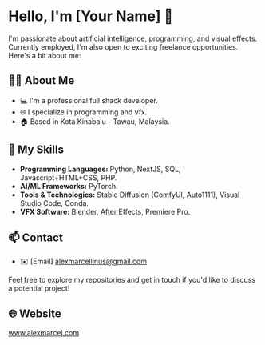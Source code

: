 # Hello, I'm [Your Name] 👋

I'm passionate about artificial intelligence, programming, and visual effects. Currently employed, I'm also open to exciting freelance opportunities. Here's a bit about me:

## 👨‍💻 About Me

- 💻 I'm a professional full shack developer.
- 🌐 I specialize in programming and vfx.
- 🏠 Based in Kota Kinabalu - Tawau, Malaysia.

## 🚀 My Skills

- **Programming Languages:** Python, NextJS, SQL, Javascript+HTML+CSS, PHP.
- **AI/ML Frameworks:** PyTorch.
- **Tools & Technologies:** Stable Diffusion (ComfyUI, Auto1111), Visual Studio Code, Conda.
- **VFX Software:** Blender, After Effects, Premiere Pro.

## 📫 Contact

- ✉️ [Email] alexmarcellinus@gmail.com

Feel free to explore my repositories and get in touch if you'd like to discuss a potential project!

## 🌐 Website

 www.alexmarcel.com



